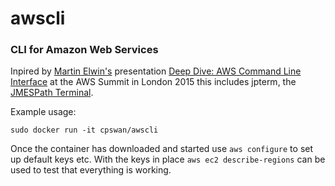 awscli
======

### CLI for Amazon Web Services

Inpired by [Martin Elwin's](https://twitter.com/elvvin) presentation [Deep Dive: AWS Command Line Interface](http://www.slideshare.net/AmazonWebServices/deep-dive-advanced-usage-of-the-aws-cli) at the AWS Summit in London 2015 this includes jpterm, the [JMESPath Terminal](https://github.com/jmespath/jmespath.terminal).

Example usage:

`sudo docker run -it cpswan/awscli`

Once the container has downloaded and started use `aws configure` to set up default keys etc. With the keys in place `aws ec2 describe-regions` can be used to test that everything is working.

